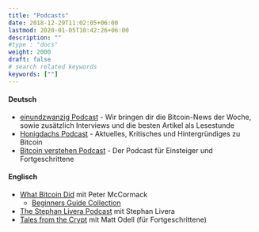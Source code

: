 ```yaml
---
title: "Podcasts"
date: 2018-12-29T11:02:05+06:00
lastmod: 2020-01-05T10:42:26+06:00
description: ""
#type : "docs"
weight: 2000
draft: false
# search related keywords
keywords: [""]
---
```


#### Deutsch

- [einundzwanzig Podcast](https://einundzwanzig.space/podcast/) - Wir bringen dir die Bitcoin-News der Woche, sowie zusätzlich Interviews und die besten Artikel als Lesestunde
- [Honigdachs Podcast](https://coinspondent.de/honigdachs-der-bitcoin-podcast-aus-leipzig/) - Aktuelles, Kritisches und Hintergründiges zu Bitcoin
- [Bitcoin verstehen Podcast](https://coinspondent.de/honigdachs-der-bitcoin-podcast-aus-leipzig/) - Der Podcast für Einsteiger und Fortgeschrittene

#### Englisch

- [What Bitcoin Did](https://www.whatbitcoindid.com/) mit Peter McCormack
  - [Beginners Guide Collection](https://www.whatbitcoindid.com/the-beginners-guide-to-bitcoin)
- [The Stephan Livera Podcast](https://stephanlivera.com/) mit Stephan Livera
- [Tales from the Crypt](https://anchor.fm/tales-from-the-crypt/) mit Matt Odell (für Fortgeschrittene)
